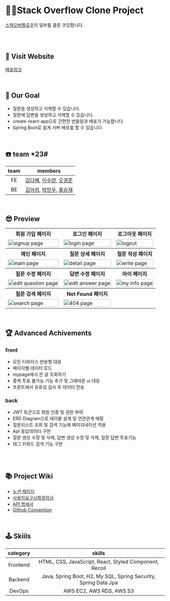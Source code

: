 # 👯‍♀️Stack Overflow Clone Project

[스택오버플로우](https://stackoverflow.com/questions)의 일부를 클론 코딩합니다.

<br/><br/>

## 🚀 Visit Website

[배포링크]()

<br/>

## 🥅 Our Goal

- 질문을 생성하고 삭제할 수 있습니다.
- 질문에 답변을 생성하고 삭제할 수 있습니다.
- create-react-app으로 간편한 번들링과 배포가 가능합니다.
- Spring Boot로 쉽게 서버 배포를 할 수 있습니다.

<br/>

## ☎️ team *23#
team|members
:---:|:---:
FE|[김다혜](https://github.com/roin09), [이수련](https://github.com/SuRyeon-Lee), [오경준](https://github.com/SkyRain1225)
BE|[김아리](https://github.com/lielocks), [박민우](https://github.com/paquantum), [홍승재](https://github.com/Grooomit)

<br/>

## 😎 Preview

<html>
<table>
  <tr>
    <th>
      회원 가입 페이지
    </th>
    <th>
      로그인 페이지
    </th>
    <th>
      로그아웃 페이지
    </th>
  </tr>
  <tr>
    <td>
      <img src="https://user-images.githubusercontent.com/63777183/200190495-9f4b0c33-eb46-4eab-bd3e-ce9f550d7ee0.png"  alt="signup page" width = 100% >
    </td>
    <td>
      <img src="https://user-images.githubusercontent.com/63777183/200190514-970c1207-5f74-4d08-bc07-597662df7797.png" alt="login page" width = 100%>
    </td>
    <td>
      <img src="https://user-images.githubusercontent.com/63777183/200190534-68804e40-2cc2-4409-a7d3-a1b16079d37e.png" alt="logout" width = 100%>
    </td>
   </tr> 
  <tr>
    <th>
      메인 페이지
    </th>
    <th>
      질문 상세 페이지
    </th>
    <th>
      질문 작성 페이지
    </th>
  </tr>
  <tr>
    <td>
      <img src="https://user-images.githubusercontent.com/63777183/200190163-66eb599a-1b58-4768-8a3c-42ecae3d2932.png"  alt="main page" width = 100%>
    </td>
    <td>
      <img src="https://user-images.githubusercontent.com/63777183/200190204-1788c84b-34fa-47b9-b950-18c35114de6a.png" alt="detail page" width = 100%>
    </td>
    <td>
      <img src="https://user-images.githubusercontent.com/63777183/200190180-2b7cbe20-fd62-4306-800e-aac9e42d2cfb.png" alt="write page" width = 100%>
    </td>
   </tr>
   <tr>
    <th>
      질문 수정 페이지
    </th>
    <th>
      답변 수정 페이지
    </th>
    <th>
      마이 페이지
    </th>
  </tr>
  <tr>
    <td>
      <img src="https://user-images.githubusercontent.com/63777183/200190647-08187c5c-cd7e-49f8-b3ff-256833000151.png"  alt="edit question page" width = 100%>
    </td>
    <td>
      <img src="https://user-images.githubusercontent.com/63777183/200190668-8025990f-977a-4085-863e-425a6b816770.png" alt="edit answer page" width = 100%>
    </td>
    <td>
      <img src="https://user-images.githubusercontent.com/63777183/200190687-b03c2de6-27f2-49d0-98e7-8ba5de43f99f.png" alt="my info page" width = 100%>
    </td>
    <tr>
    <th>
      질문 검색 페이지
    </th>
    <th>
      Not Found 페이지
    </th>
    <th>
    </th>
  </tr>
  <tr>
    <td>
      <img src="https://user-images.githubusercontent.com/63777183/200190906-d8875dfe-96bb-4e3e-aab3-132e9ca1958a.png"  alt="search page" width = 100%>
    </td>
    <td>
      <img src="https://user-images.githubusercontent.com/63777183/200190943-bb6f8a8b-3c1a-42ce-82e2-e7e33b66577f.png" alt="404 page" width = 100%>
    </td>
    <td>
    </td>
   </tr> 
</table>
</html>

<br/>

## 🏆 Advanced Achivements

### front

* 모든 디바이스 반응형 대응
* 페이지별 데이터 로드
* mypage에서 쓴 글 조회하기
* 중복 투표 불가능 기능 추가 및 그에따른 ui 대응
* 프론트에서 유효성 검사 후 데이터 전송

### back

* JWT 토큰으로 회원 인증 및 권한 부여 
* ERD Diagram으로 테이블 설계 및 연관관계 매핑
* 질문리스트 조회 및 검색 기능에 페이지네이션 적용
* Api 응답데이터 구현
* 질문 생성 수정 및 삭제, 답변 생성 수정 및 삭제, 질문 답변 투표기능
* 태그 키워드 검색 기능 구현

<br/>

<br/>

## 📚 Project Wiki

* [노션 페이지](https://www.notion.so/Pre-Project-3d380dd015e54a7b8ce2a30d03a9af27?p=871197baab2c4951a8456c87a0aed09e&pm=c)
* [사용자요구사항정의서](https://docs.google.com/spreadsheets/d/1mGzlctagpQ1Y2T-EpAflq0wy2ADPD5odPYtfYGk8GIw/edit?usp=sharing)
* [API 명세서](https://www.notion.so/Pre-Project-3d380dd015e54a7b8ce2a30d03a9af27?p=32552331f46945a388a9767630add332&pm=s)
* [Github Convention](https://github.com/codestates-seb/seb40_pre_023/discussions/1)

<br/>

## 🕹 Skiils
category|skills
:---:|:---:
Frontend| HTML, CSS, JavaScript, React, Styled Component, Recoil
Backend| Java, Spring Boot, H2, My SQL, Spring Security, Spring Data Jpa
DevOps| AWS EC2, AWS RDS, AWS S3
